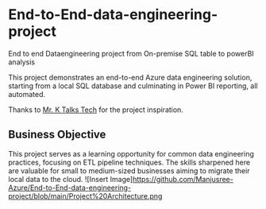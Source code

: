 # End-to-End-data-engineering-project
End to end Dataengineering project from On-premise SQL table to powerBI analysis

This project demonstrates an end-to-end Azure data engineering solution, starting from a local SQL database and culminating in Power BI reporting, all automated.

Thanks to [Mr. K Talks Tech](https://www.youtube.com/@mr.ktalkstech) for the project inspiration.

## Business Objective

This project serves as a learning opportunity for common data engineering practices, focusing on ETL pipeline techniques. The skills sharpened here are valuable for small to medium-sized businesses aiming to migrate their local data to the cloud.
![Insert Image]https://github.com/Manjusree-Azure/End-to-End-data-engineering-project/blob/main/Project%20Architecture.png
